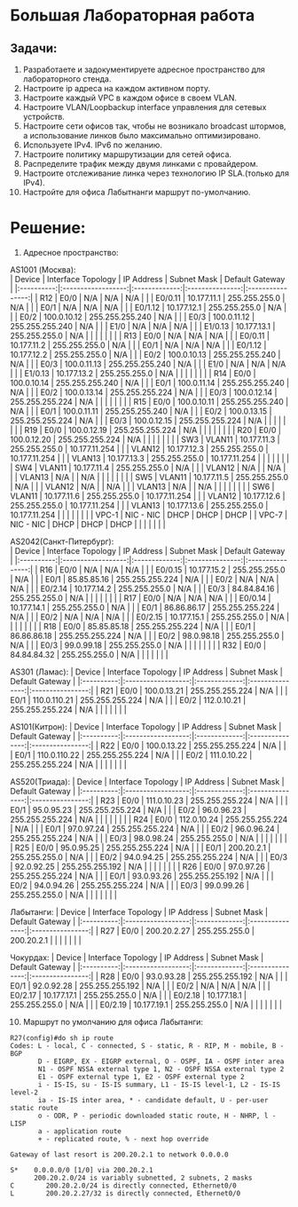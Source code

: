 # Большая Лабораторная работа  

## Задачи:  
1. Разработаете и задокументируете адресное пространство для лабораторного стенда.  
2. Настроите ip адреса на каждом активном порту.  
3. Настроите каждый VPC в каждом офисе в своем VLAN.  
4. Настроите VLAN/Loopbackup interface управления для сетевых устройств.  
5. Настроите сети офисов так, чтобы не возникало broadcast штормов, а использование линков было максимально оптимизировано.  
6. Используете IPv4. IPv6 по желанию.  
7. Настроите политику маршрутизации для сетей офиса.  
8. Распределите трафик между двумя линками с провайдером.  
9. Настроите отслеживание линка через технологию IP SLA.(только для IPv4).  
10. Настройте для офиса Лабытнанги маршрут по-умолчанию.  

# Решение:  

1. Адресное пространство:  

AS1001 (Москва):  
| Device     | Interface Topology | IP Address    | Subnet Mask     | Default Gateway  |
|:----------:|:------------------:|:-------------:|:---------------:|:----------------:|
| R12        | E0/0               | N/A           | N/A             | N/A              |
|            | E0/0.11            | 10.177.11.1   | 255.255.255.0   | N/A              |
|            | E0/1               | N/A           | N/A             | N/A              |
|            | E0/1.12            | 10.177.12.1   | 255.255.255.0   | N/A              |
|            | E0/2               | 100.0.10.12   | 255.255.255.240 | N/A              |
|            | E0/3               | 100.0.11.12   | 255.255.255.240 | N/A              |
|            | E1/0               | N/A           | N/A             | N/A              |
|            | E1/0.13            | 10.177.13.1   | 255.255.255.0   | N/A              |
|            |                    |               |                 |                  |
| R13        | E0/0               | N/A           | N/A             | N/A              |
|            | E0/0.11            | 10.177.11.2   | 255.255.255.0   | N/A              |
|            | E0/1               | N/A           | N/A             | N/A              |
|            | E0/1.12            | 10.177.12.2   | 255.255.255.0   | N/A              |
|            | E0/2               | 100.0.10.13   | 255.255.255.240 | N/A              |
|            | E0/3               | 100.0.11.13   | 255.255.255.240 | N/A              |
|            | E1/0               | N/A           | N/A             | N/A              |
|            | E1/0.13            | 10.177.13.2   | 255.255.255.0   | N/A              |
|            |                    |               |                 |                  |
| R14        | E0/0               | 100.0.10.14   | 255.255.255.240 | N/A              |
|            | E0/1               | 100.0.11.14   | 255.255.255.240 | N/A              |
|            | E0/2               | 100.0.13.14   | 255.255.255.224 | N/A              |
|            | E0/3               | 100.0.12.14   | 255.255.255.224 | N/A              |
|            |                    |               |                 |                  |
| R15        | E0/0               | 100.0.10.11   | 255.255.255.240 | N/A              |
|            | E0/1               | 100.0.11.11   | 255.255.255.240 | N/A              |
|            | E0/2               | 100.0.13.15   | 255.255.255.224 | N/A              |
|            | E0/3               | 100.0.12.15   | 255.255.255.224 | N/A              |
|            |                    |               |                 |                  |
| R19        | E0/0               | 100.0.12.19   | 255.255.255.224 | N/A              |
|            |                    |               |                 |                  |
| R20        | E0/0               | 100.0.12.20   | 255.255.255.224 | N/A              |
|            |                    |               |                 |                  |
| SW3        | VLAN11             | 10.177.11.3   | 255.255.255.0   | 10.177.11.254    |
|            | VLAN12             | 10.177.12.3   | 255.255.255.0   | 10.177.11.254    |
|            | VLAN13             | 10.177.13.3   | 255.255.255.0   | 10.177.11.254    |
|            |                    |               |                 |                  |
| SW4        | VLAN11             | 10.177.11.4   | 255.255.255.0   | N/A              |
|            | VLAN12             | N/A           |                 | N/A              |
|            | VLAN13             | N/A           |                 | N/A              |
|            |                    |               |                 |                  |
| SW5        | VLAN11             | 10.177.11.5   | 255.255.255.0   | N/A              |
|            | VLAN12             | N/A           |                 | N/A              |
|            | VLAN13             | N/A           |                 | N/A              |
|            |                    |               |                 |                  |
| SW6        | VLAN11             | 10.177.11.6   | 255.255.255.0   | 10.177.11.254    |
|            | VLAN12             | 10.177.12.6   | 255.255.255.0   | 10.177.11.254    |
|            | VLAN13             | 10.177.13.6   | 255.255.255.0   | 10.177.11.254    |
|            |                    |               |                 |                  |
| VPC-1      | NIC - NIC          | DHCP          | DHCP            | DHCP             |
| VPC-7      | NIC - NIC          | DHCP          | DHCP            | DHCP             |
|            |                    |               |                 |                  |  

AS2042(Санкт-Питербург):  
| Device     | Interface Topology | IP Address    | Subnet Mask     | Default Gateway  |
|:----------:|:------------------:|:-------------:|:---------------:|:----------------:|
| R16        | E0/0               | N/A           | N/A             | N/A              |
|            | E0/0.15            | 10.177.15.2   | 255.255.255.0   | N/A              |
|            | E0/1               | 85.85.85.16   | 255.255.255.224 | N/A              |
|            | E0/2               | N/A           | N/A             | N/A              |
|            | E0/2.14            | 10.177.14.2   | 255.255.255.0   | N/A              |
|            | E0/3               | 84.84.84.16   | 255.255.255.0   | N/A              |
|            |                    |               |                 |                  |
| R17        | E0/0               | N/A           | N/A             | N/A              |
|            | E0/0.14            | 10.177.14.1   | 255.255.255.0   | N/A              |
|            | E0/1               | 86.86.86.17   | 255.255.255.224 | N/A              |
|            | E0/2               | N/A           | N/A             | N/A              |
|            | E0/2.15            | 10.177.15.1   | 255.255.255.0   | N/A              |
|            |                    |               |                 |                  |
| R18        | E0/0               | 85.85.85.18   | 255.255.255.224 | N/A              |
|            | E0/1               | 86.86.86.18   | 255.255.255.224 | N/A              |
|            | E0/2               | 98.0.98.18    | 255.255.255.0   | N/A              |
|            | E0/3               | 99.0.99.18    | 255.255.255.0   | N/A              |
|            |                    |               |                 |                  |
| R32        | E0/0               | 84.84.84.32   | 255.255.255.0   | N/A              |
|            |                    |               |                 |                  |

AS301 (Ламас):
| Device     | Interface Topology | IP Address    | Subnet Mask     | Default Gateway  |
|:----------:|:------------------:|:-------------:|:---------------:|:----------------:|
| R21        | E0/0               | 100.0.13.21   | 255.255.255.224 | N/A              |
|            | E0/1               | 110.0.110.21  | 255.255.255.224 | N/A              |
|            | E0/2               | 112.0.10.21   | 255.255.255.224 | N/A              |
|            |                    |               |                 |                  |  

AS101(Китрон):
| Device     | Interface Topology | IP Address    | Subnet Mask     | Default Gateway  |
|:----------:|:------------------:|:-------------:|:---------------:|:----------------:|
| R22        | E0/0               | 100.0.13.22   | 255.255.255.224 | N/A              |
|            | E0/1               | 110.0.110.22  | 255.255.255.224 | N/A              |
|            | E0/2               | 111.0.10.22   | 255.255.255.224 | N/A              |
|            |                    |               |                 |                  |  

AS520(Триада):
| Device     | Interface Topology | IP Address    | Subnet Mask     | Default Gateway  |
|:----------:|:------------------:|:-------------:|:---------------:|:----------------:|
| R23        | E0/0               | 111.0.10.23   | 255.255.255.224 | N/A              |
|            | E0/1               | 95.0.95.23    | 255.255.255.224 | N/A              |
|            | E0/2               | 96.0.96.23    | 255.255.255.224 | N/A              |
|            |                    |               |                 |                  |
| R24        | E0/0               | 112.0.10.24   | 255.255.255.224 | N/A              |
|            | E0/1               | 97.0.97.24    | 255.255.255.224 | N/A              |
|            | E0/2               | 96.0.96.24    | 255.255.255.224 | N/A              |
|            | E0/3               | 98.0.98.24    | 255.255.255.0   | N/A              |
|            |                    |               |                 |                  |
| R25        | E0/0               | 95.0.95.25    | 255.255.255.224 | N/A              |
|            | E0/1               | 200.20.2.1    | 255.255.255.0   | N/A              |
|            | E0/2               | 94.0.94.25    | 255.255.255.224 | N/A              |
|            | E0/3               | 92.0.92.25    | 255.255.255.192 | N/A              |
|            |                    |               |                 |                  |
| R26        | E0/0               | 97.0.97.26    | 255.255.255.224 | N/A              |
|            | E0/1               | 93.0.93.26    | 255.255.255.192 | N/A              |
|            | E0/2               | 94.0.94.26    | 255.255.255.224 | N/A              |
|            | E0/3               | 99.0.99.26    | 255.255.255.0   | N/A              |
|            |                    |               |                 |                  |  

Лабытанги:
| Device     | Interface Topology | IP Address    | Subnet Mask     | Default Gateway  |
|:----------:|:------------------:|:-------------:|:---------------:|:----------------:|
| R27        | E0/0               | 200.20.2.27   | 255.255.255.0   | 200.20.2.1       |
|            |                    |               |                 |                  |  

Чокурдах:
| Device     | Interface Topology | IP Address    | Subnet Mask     | Default Gateway  |
|:----------:|:------------------:|:-------------:|:---------------:|:----------------:|
| R28        | E0/0               | 93.0.93.28    | 255.255.255.192 | N/A              |
|            | E0/1               | 92.0.92.28    | 255.255.255.192 | N/A              |
|            | E0/2               | N/A           | N/A             | N/A              |
|            | E0/2.17            | 10.177.17.1   | 255.255.255.0   | N/A              |
|            | E0/2.18            | 10.177.18.1   | 255.255.255.0   | N/A              |
|            | E0/2.19            | 10.177.19.1   | 255.255.255.0   | N/A              |
|            |                    |               |                 |                  |


10. Маршрут по умолчанию для офиса Лабытанги:  

```
R27(config)#do sh ip route
Codes: L - local, C - connected, S - static, R - RIP, M - mobile, B - BGP
       D - EIGRP, EX - EIGRP external, O - OSPF, IA - OSPF inter area
       N1 - OSPF NSSA external type 1, N2 - OSPF NSSA external type 2
       E1 - OSPF external type 1, E2 - OSPF external type 2
       i - IS-IS, su - IS-IS summary, L1 - IS-IS level-1, L2 - IS-IS level-2
       ia - IS-IS inter area, * - candidate default, U - per-user static route
       o - ODR, P - periodic downloaded static route, H - NHRP, l - LISP
       a - application route
       + - replicated route, % - next hop override

Gateway of last resort is 200.20.2.1 to network 0.0.0.0

S*    0.0.0.0/0 [1/0] via 200.20.2.1
      200.20.2.0/24 is variably subnetted, 2 subnets, 2 masks
C        200.20.2.0/24 is directly connected, Ethernet0/0
L        200.20.2.27/32 is directly connected, Ethernet0/0
```  

